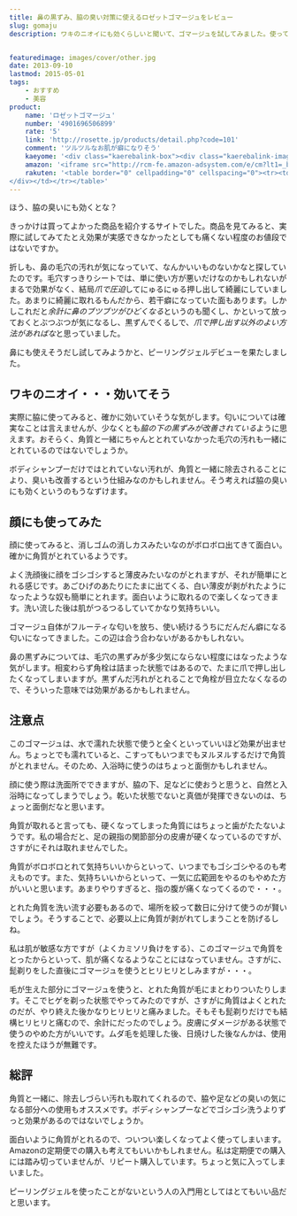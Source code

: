 ```yaml
---
title: 鼻の黒ずみ、脇の臭い対策に使えるロゼットゴマージュをレビュー
slug: gomaju
description: ワキのニオイにも効くらしいと聞いて、ゴマージュを試してみました。使ってみると角質と一緒に毛穴の汚れもとれているようで、脇の黒ずみも一緒にとれている感じです。それがニオイを防ぐことにも繋がっているかもしれません。


featuredimage: images/cover/other.jpg
date: 2013-09-10
lastmod: 2015-05-01
tags: 
    - おすすめ
    - 美容
product:
    name: 'ロゼットゴマージュ'
    number: '4901696506899'
    rate: '5'
    link: 'http://rosette.jp/products/detail.php?code=101'
    comment: 'ツルツルなお肌が癖になりそう'
    kaeyome: '<div class="kaerebalink-box"><div class="kaerebalink-image"><a href="http://www.amazon.co.jp/exec/obidos/ASIN/B0012X6GYI/illusionspace-22/ref=nosim/" rel="nofollow" target="_blank"><img src="http://ecx.images-amazon.com/images/I/414lQWQkQnL._SL160_.jpg" style="border: none;" /></a></div><div class="kaerebalink-info"><div class="kaerebalink-name"><a href="http://www.amazon.co.jp/exec/obidos/ASIN/B0012X6GYI/illusionspace-22/ref=nosim/" rel="nofollow" target="_blank">ロゼット ゴマージュ</a><div class="kaerebalink-powered-date">posted with <a href="http://kaereba.com" rel="nofollow" target="_blank">カエレバ</a></div></div><div class="kaerebalink-detail"> ロゼット     </div><div class="kaerebalink-link1"><div class="shoplinkamazon"><a href="http://www.amazon.co.jp/gp/search?keywords=%83%8D%83%5B%83b%83g%20%83S%83%7D%81%5B%83W%83%85&__mk_ja_JP=%83J%83%5E%83J%83i&tag=illusionspace-22" rel="nofollow" target="_blank" title="アマゾン" >Amazonで探す</a></div><div class="shoplinkrakuten"><a href="http://hb.afl.rakuten.co.jp/hgc/0e95387f.f2aef20d.0e953880.25e412bd/?pc=http%3A%2F%2Fsearch.rakuten.co.jp%2Fsearch%2Fmall%2F%25E3%2583%25AD%25E3%2582%25BC%25E3%2583%2583%25E3%2583%2588%2520%25E3%2582%25B4%25E3%2583%259E%25E3%2583%25BC%25E3%2582%25B8%25E3%2583%25A5%2F-%2Ff.1-p.1-s.1-sf.0-st.A-v.2%3Fx%3D0%26scid%3Daf_ich_link_urltxt%26m%3Dhttp%3A%2F%2Fm.rakuten.co.jp%2F" rel="nofollow" target="_blank" title="楽天市場" >楽天市場で探す</a></div></div></div><div class="booklink-footer"></div></div>'
    amazon: '<iframe src="http://rcm-fe.amazon-adsystem.com/e/cm?lt1=_blank&bc1=000000&IS2=1&bg1=FFFFFF&fc1=000000&lc1=0000FF&t=illusionspace-22&o=9&p=8&l=as4&m=amazon&f=ifr&ref=ss_til&asins=B0012X6GYI" style="width:120px;height:240px;" scrolling="no" marginwidth="0" marginheight="0" frameborder="0"></iframe>'
    rakuten: '<table border="0" cellpadding="0" cellspacing="0"><tr><td valign="top"><div style="border:1px solid;margin:0px;padding:6px 0px;width:120px;text-align:center;float:left"><a href="http://hb.afl.rakuten.co.jp/hgc/11b6fb4c.48a1a1e6.11b6fb4d.2550ee21/?pc=http%3a%2f%2fitem.rakuten.co.jp%2fwellness-web%2f10026453%2f%3fscid%3daf_link_tbl&m=http%3a%2f%2fm.rakuten.co.jp%2fwellness-web%2fi%2f10026453%2f" target="_blank"><img src="http://hbb.afl.rakuten.co.jp/hgb/?pc=http%3a%2f%2fthumbnail.image.rakuten.co.jp%2f%400_mall%2fwellness-web%2fcabinet%2frins01%2f4901696506899.jpg%3f_ex%3d80x80&m=http%3a%2f%2fthumbnail.image.rakuten.co.jp%2f%400_mall%2fwellness-web%2fcabinet%2frins01%2f4901696506899.jpg%3f_ex%3d64x64" alt="【即使える500円引きクーポン有】　★税込1780円以上で送料無料★　【ポ..." border="0" style="margin:0px;padding:0px"></a><p style="font-size:12px;line-height:1.4em;text-align:left;margin:0px;padding:2px 6px"><a href="http://hb.afl.rakuten.co.jp/hgc/11b6fb4c.48a1a1e6.11b6fb4d.2550ee21/?pc=http%3a%2f%2fitem.rakuten.co.jp%2fwellness-web%2f10026453%2f%3fscid%3daf_link_tbl&m=http%3a%2f%2fm.rakuten.co.jp%2fwellness-web%2fi%2f10026453%2f" target="_blank">【即使える500円引きクーポン有】　★税込1780円以上で送料無料★　【ポ...</a>
</div></td></tr></table>'
---
```


ほう、脇の臭いにも効くとな？

きっかけは買ってよかった商品を紹介するサイトでした。商品を見てみると、実際に試してみてたとえ効果が実感できなかったとしても痛くない程度のお値段ではないですか。

折しも、鼻の毛穴の汚れが気になっていて、なんかいいものないかなと探していたのです。毛穴すっきりシートでは、単に使い方が悪いだけなのかもしれないがまるで効果がなく、結局<em>爪で圧迫</em>してにゅるにゅる押し出して綺麗にしていました。あまりに綺麗に取れるもんだから、若干癖になっていた面もあります。しかしこれだと<em>余計に鼻のブツブツがひどくなる</em>というのも聞くし、かといって放っておくとぶつぶつが気になるし、黒ずんでくるしで、<em>爪で押し出す以外のよい方法があればな</em>と思っていました。

鼻にも使えそうだし試してみようかと、ピーリングジェルデビューを果たしました。


## ワキのニオイ・・・効いてそう


実際に脇に使ってみると、確かに効いていそうな気がします。匂いについては確実なことは言えませんが、少なくとも<em>脇の下の黒ずみが改善されている</em>ように思えます。おそらく、角質と一緒にちゃんととれていなかった毛穴の汚れも一緒にとれているのではないでしょうか。

ボディシャンプーだけではとれていない汚れが、角質と一緒に除去されることにより、臭いも改善するという仕組みなのかもしれません。そう考えれば脇の臭いにも効くというのもうなずけます。


## 顔にも使ってみた


顔に使ってみると、消しゴムの消しカスみたいなのがボロボロ出てきて面白い。確かに角質がとれているようです。

よく洗顔後に顔をゴシゴシすると薄皮みたいなのがとれますが、それが簡単にとれる感じです。あごひげのあたりにたまに出てくる、白い薄皮が剥がれたようになったような奴も簡単にとれます。面白いように取れるので楽しくなってきます。洗い流した後は肌がつるつるしていてかなり気持ちいい。

ゴマージュ自体がフルーティな匂いを放ち、使い続けるうちにだんだん癖になる匂いになってきました。この辺は合う合わないがあるかもしれない。

鼻の黒ずみについては、毛穴の黒ずみが多少気にならない程度にはなったような気がします。相変わらず角栓は詰まった状態ではあるので、たまに爪で押し出したくなってしまいますが。黒ずんだ汚れがとれることで角栓が目立たなくなるので、そういった意味では効果があるかもしれません。


## 注意点


このゴマージュは、水で濡れた状態で使うと全くといっていいほど効果が出ません。ちょっとでも濡れていると、こすってもいつまでもヌルヌルするだけで角質がとれません。そのため、入浴時に使うのはちょっと面倒かもしれません。

顔に使う際は洗面所でできますが、脇の下、足などに使おうと思うと、自然と入浴時になってしまうでしょう。乾いた状態でないと真価が発揮できないのは、ちょっと面倒だなと思います。

角質が取れると言っても、硬くなってしまった角質にはちょっと歯がたたないようです。私の場合だと、足の親指の関節部分の皮膚が硬くなっているのですが、さすがにそれは取れませんでした。

角質がボロボロとれて気持ちいいからといって、いつまでもゴシゴシやるのも考えものです。また、気持ちいいからといって、一気に広範囲をやるのもやめた方がいいと思います。あまりやりすぎると、指の腹が痛くなってくるので・・・。

とれた角質を洗い流す必要もあるので、場所を絞って数日に分けて使うのが賢いでしょう。そうすることで、必要以上に角質が剥がれてしまうことを防げるしね。

私は肌が敏感な方ですが（よくカミソリ負けをする）、このゴマージュで角質をとったからといって、肌が痛くなるようなことにはなっていません。さすがに、髭剃りをした直後にゴマージュを使うとヒリヒリとしみますが・・・。

毛が生えた部分にゴマージュを使うと、とれた角質が毛にまとわりついたりします。そこでヒゲを剃った状態でやってみたのですが、さすがに角質はよくとれたのだが、やり終えた後かなりヒリヒリと痛みました。そもそも髭剃りだけでも結構ヒリヒリと痛むので、余計にだったのでしょう。皮膚にダメージがある状態で使うのやめた方がいいです。ムダ毛を処理した後、日焼けした後なんかは、使用を控えたほうが無難です。


## 総評


角質と一緒に、除去しづらい汚れも取れてくれるので、脇や足などの臭いの気になる部分への使用もオススメです。ボディシャンプーなどでゴシゴシ洗うよりずっと効果があるのではないでしょうか。

面白いように角質がとれるので、ついつい楽しくなってよく使ってしまいます。Amazonの定期便での購入も考えてもいいかもしれません。私は定期便での購入には踏み切っていませんが、リピート購入しています。ちょっと気に入ってしまいました。

ピーリングジェルを使ったことがないという人の入門用としてはとてもいい品だと思います。


  